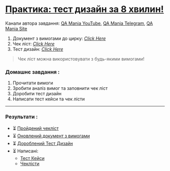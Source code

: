 # [Практика: тест дизайн за 8 хвилин!](https://www.youtube.com/watch?v=hwAnCcplmhE)

Канали автора завдання: [QA Mania YouTube](https://www.youtube.com/@QAMania), [QA Mania Telegram](https://t.me/qamania), [QA Mania Site](https://qamania.org)

1. Документ з вимогами до цирку: [*Click Here*](https://docs.google.com/document/d/1WK2YVN73e1pl2pO4FwWM8r5aW1lCzHheBPEOy8lONyI/)
2. Чек ліст: [*Click Here*](https://docs.google.com/document/d/1ckQPnqH069XNEmLHkHqXZ_jB_Nj6gOKslbSjhHwy3Z0/)
3. Тест дизайн: [*Click Here*](https://docs.google.com/spreadsheets/d/17UamaqxZ6VVpoGCWT8SOri7nWDezLWYfKdhFmwq5E00/)

> Чек ліст можна використовувати з будь-якими вимогами!

### Домашнє завдання :
1. Прочитати вимоги
2. Зробити аналіз вимог та заповнити чек ліст
3. Доробити тест дизайн
4. Написати тест кейси та чек лісти

---

### Результати :
- ⏳ [Пройдений чекліст]() <!-- ✅ , ⏳ -->
- ⏳ [Оновлений документ з вимогами]()
- ⏳ [Дороблений Тест Дизайн]()
- ⏳ Написані:
  - [Тест Кейси]()
  - [Чеклісти]()
